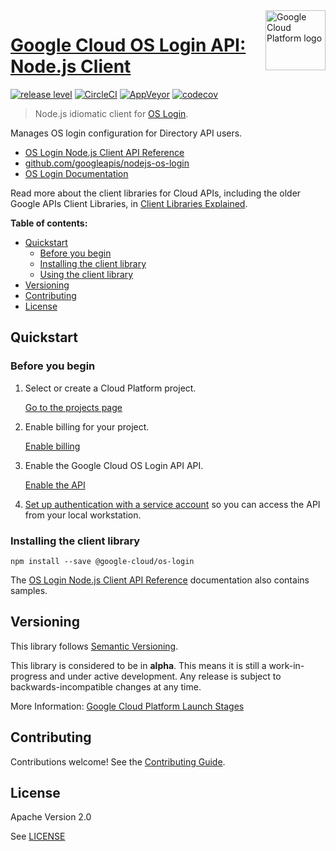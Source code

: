 <img src="https://avatars2.githubusercontent.com/u/2810941?v=3&s=96" alt="Google Cloud Platform logo" title="Google Cloud Platform" align="right" height="96" width="96"/>

# [Google Cloud OS Login API: Node.js Client](https://github.com/googleapis/nodejs-os-login)

[![release level](https://img.shields.io/badge/release%20level-alpha-orange.svg?style&#x3D;flat)](https://cloud.google.com/terms/launch-stages)
[![CircleCI](https://img.shields.io/circleci/project/github/googleapis/nodejs-os-login.svg?style=flat)](https://circleci.com/gh/googleapis/nodejs-os-login)
[![AppVeyor](https://ci.appveyor.com/api/projects/status/github/googleapis/nodejs-os-login?branch=master&svg=true)](https://ci.appveyor.com/project/googleapis/nodejs-os-login)
[![codecov](https://img.shields.io/codecov/c/github/googleapis/nodejs-os-login/master.svg?style=flat)](https://codecov.io/gh/googleapis/nodejs-os-login)

> Node.js idiomatic client for [OS Login][product-docs].

Manages OS login configuration for Directory API users.


* [OS Login Node.js Client API Reference][client-docs]
* [github.com/googleapis/nodejs-os-login](https://github.com/googleapis/nodejs-os-login)
* [OS Login Documentation][product-docs]

Read more about the client libraries for Cloud APIs, including the older
Google APIs Client Libraries, in [Client Libraries Explained][explained].

[explained]: https://cloud.google.com/apis/docs/client-libraries-explained

**Table of contents:**

* [Quickstart](#quickstart)
  * [Before you begin](#before-you-begin)
  * [Installing the client library](#installing-the-client-library)
  * [Using the client library](#using-the-client-library)
* [Versioning](#versioning)
* [Contributing](#contributing)
* [License](#license)

## Quickstart

### Before you begin

1.  Select or create a Cloud Platform project.

    [Go to the projects page][projects]

1.  Enable billing for your project.

    [Enable billing][billing]

1.  Enable the Google Cloud OS Login API API.

    [Enable the API][enable_api]

1.  [Set up authentication with a service account][auth] so you can access the
    API from your local workstation.

[projects]: https://console.cloud.google.com/project
[billing]: https://support.google.com/cloud/answer/6293499#enable-billing
[enable_api]: https://console.cloud.google.com/flows/enableapi?apiid=oslogin.googleapis.com
[auth]: https://cloud.google.com/docs/authentication/getting-started

### Installing the client library

    npm install --save @google-cloud/os-login



The [OS Login Node.js Client API Reference][client-docs] documentation
also contains samples.

## Versioning

This library follows [Semantic Versioning](http://semver.org/).

This library is considered to be in **alpha**. This means it is still a
work-in-progress and under active development. Any release is subject to
backwards-incompatible changes at any time.

More Information: [Google Cloud Platform Launch Stages][launch_stages]

[launch_stages]: https://cloud.google.com/terms/launch-stages

## Contributing

Contributions welcome! See the [Contributing Guide](https://github.com/googleapis/nodejs-os-login/blob/master/.github/CONTRIBUTING.md).

## License

Apache Version 2.0

See [LICENSE](https://github.com/googleapis/nodejs-os-login/blob/master/LICENSE)

[client-docs]: https://cloud.google.com/nodejs/docs/reference/oslogin/latest/
[product-docs]: https://cloud.google.com/compute/docs/oslogin/rest/
[shell_img]: http://gstatic.com/cloudssh/images/open-btn.png

